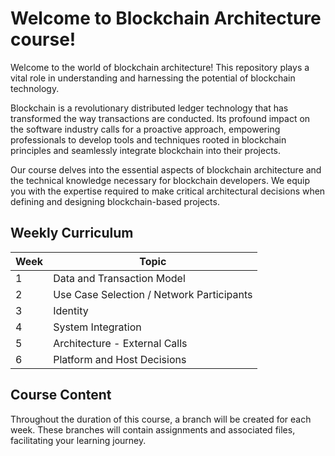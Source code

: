 # Welcome to Blockchain Architecture course!

Welcome to the world of blockchain architecture! This repository plays a vital role in understanding and harnessing the potential of blockchain technology.

Blockchain is a revolutionary distributed ledger technology that has transformed the way transactions are conducted. Its profound impact on the software industry calls for a proactive approach, empowering professionals to develop tools and techniques rooted in blockchain principles and seamlessly integrate blockchain into their projects.

Our course delves into the essential aspects of blockchain architecture and the technical knowledge necessary for blockchain developers. We equip you with the expertise required to make critical architectural decisions when defining and designing blockchain-based projects.

## Weekly Curriculum

| Week | Topic                                |
|------|--------------------------------------|
| 1    | Data and Transaction Model           |
| 2    | Use Case Selection / Network Participants |
| 3    | Identity                             |
| 4    | System Integration                    |
| 5    | Architecture - External Calls         |
| 6    | Platform and Host Decisions           |

## Course Content

Throughout the duration of this course, a branch will be created for each week. These branches will contain assignments and associated files, facilitating your learning journey.
